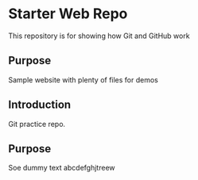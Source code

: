 # Starter Web Repo

This repository is for showing how Git and GitHub work

## Purpose

Sample website with plenty of files for demos

## Introduction
Git practice repo.

## Purpose
Soe dummy text abcdefghjtreew

